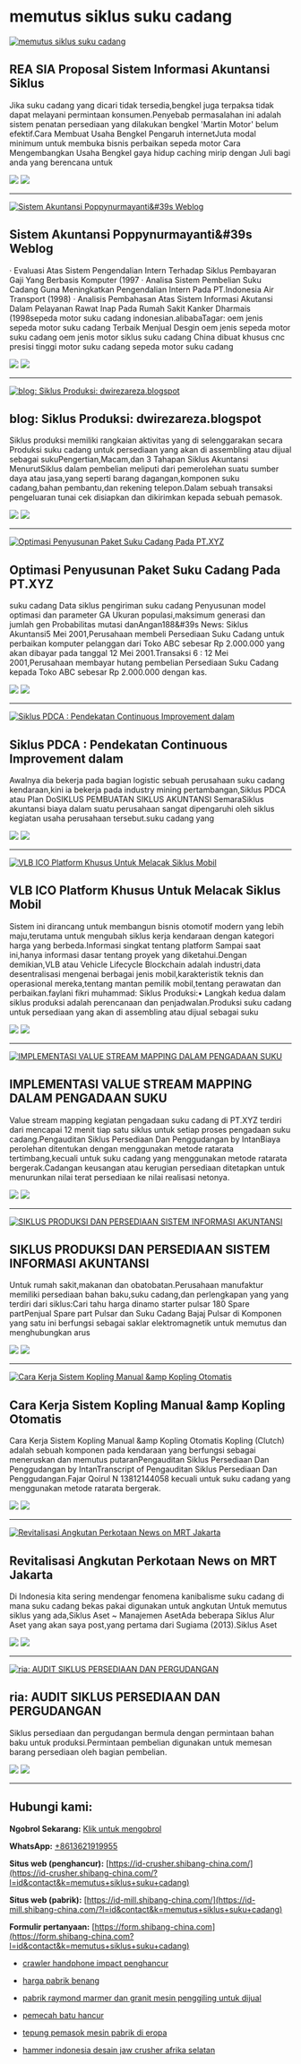 # memutus siklus suku cadang

<a href="https://swt.shibang-china.com/?l=id&img&k=memutus+siklus+suku+cadang" target="_blank">![memutus siklus suku cadang](http://static.shibang-china.com/all-800x300/365.jpg)</a>

## REA SIA Proposal Sistem Informasi Akuntansi Siklus
Jika suku cadang yang dicari tidak tersedia,bengkel juga terpaksa tidak dapat melayani permintaan konsumen.Penyebab permasalahan ini adalah sistem penatan persediaan yang dilakukan bengkel 'Martin Motor' belum efektif.Cara Membuat Usaha Bengkel Pengaruh internetJuta modal minimum untuk membuka bisnis perbaikan sepeda motor Cara Mengembangkan Usaha Bengkel gaya hidup caching mirip dengan Juli bagi anda yang berencana untuk


<a href="https://whatsapp.shibangsoft.com/WhatsApp.php" target="_blank" title="WhatsApp">![](http://static.shibang-china.com/icon/whatsapp.png)</a> <a href="https://swt.shibang-china.com/?l=id&icon&k=memutus+siklus+suku+cadang" target="_blank">![](http://static.shibang-china.com/icon/chat-id.png)</a>

---

<a href="https://swt.shibang-china.com/?l=id&img&k=memutus+siklus+suku+cadang" target="_blank">![Sistem Akuntansi Poppynurmayanti&#39s Weblog](http://static.shibang-china.com/all-800x300/930.jpg)</a>

## Sistem Akuntansi Poppynurmayanti&#39s Weblog
· Evaluasi Atas Sistem Pengendalian Intern Terhadap Siklus Pembayaran Gaji Yang Berbasis Komputer (1997 · Analisa Sistem Pembelian Suku Cadang Guna Meningkatkan Pengendalian Intern Pada PT.Indonesia Air Transport (1998) · Analisis Pembahasan Atas Sistem Informasi Akutansi Dalam Pelayanan Rawat Inap Pada Rumah Sakit Kanker Dharmais (1998sepeda motor suku cadang indonesian.alibabaTagar: oem jenis sepeda motor suku cadang Terbaik Menjual Desgin oem jenis sepeda motor suku cadang oem jenis motor siklus suku cadang China dibuat khusus cnc presisi tinggi motor suku cadang sepeda motor suku cadang


<a href="https://whatsapp.shibangsoft.com/WhatsApp.php" target="_blank" title="WhatsApp">![](http://static.shibang-china.com/icon/whatsapp.png)</a> <a href="https://swt.shibang-china.com/?l=id&icon&k=memutus+siklus+suku+cadang" target="_blank">![](http://static.shibang-china.com/icon/chat-id.png)</a>

---

<a href="https://swt.shibang-china.com/?l=id&img&k=memutus+siklus+suku+cadang" target="_blank">![blog: Siklus Produksi: dwirezareza.blogspot](http://static.shibang-china.com/all-800x300/377.jpg)</a>

## blog: Siklus Produksi: dwirezareza.blogspot
Siklus produksi memiliki rangkaian aktivitas yang di selenggarakan secara Produksi suku cadang untuk persediaan yang akan di assembling atau dijual sebagai sukuPengertian,Macam,dan 3 Tahapan Siklus Akuntansi MenurutSiklus dalam pembelian meliputi dari pemerolehan suatu sumber daya atau jasa,yang seperti barang dagangan,komponen suku cadang,bahan pembantu,dan rekening telepon.Dalam sebuah transaksi pengeluaran tunai cek disiapkan dan dikirimkan kepada sebuah pemasok.


<a href="https://whatsapp.shibangsoft.com/WhatsApp.php" target="_blank" title="WhatsApp">![](http://static.shibang-china.com/icon/whatsapp.png)</a> <a href="https://swt.shibang-china.com/?l=id&icon&k=memutus+siklus+suku+cadang" target="_blank">![](http://static.shibang-china.com/icon/chat-id.png)</a>

---

<a href="https://swt.shibang-china.com/?l=id&img&k=memutus+siklus+suku+cadang" target="_blank">![Optimasi Penyusunan Paket Suku Cadang Pada PT.XYZ](http://static.shibang-china.com/all-800x300/132.jpg)</a>

## Optimasi Penyusunan Paket Suku Cadang Pada PT.XYZ
suku cadang Data siklus pengiriman suku cadang Penyusunan model optimasi dan parameter GA Ukuran populasi,maksimum generasi dan jumlah gen Probabilitas mutasi danAngan188&#39s News: Siklus Akuntansi5 Mei 2001,Perusahaan membeli Persediaan Suku Cadang untuk perbaikan komputer pelanggan dari Toko ABC sebesar Rp 2.000.000 yang akan dibayar pada tanggal 12 Mei 2001.Transaksi 6 : 12 Mei 2001,Perusahaan membayar hutang pembelian Persediaan Suku Cadang kepada Toko ABC sebesar Rp 2.000.000 dengan kas.


<a href="https://whatsapp.shibangsoft.com/WhatsApp.php" target="_blank" title="WhatsApp">![](http://static.shibang-china.com/icon/whatsapp.png)</a> <a href="https://swt.shibang-china.com/?l=id&icon&k=memutus+siklus+suku+cadang" target="_blank">![](http://static.shibang-china.com/icon/chat-id.png)</a>

---

<a href="https://swt.shibang-china.com/?l=id&img&k=memutus+siklus+suku+cadang" target="_blank">![Siklus PDCA : Pendekatan Continuous Improvement dalam](http://static.shibang-china.com/all-800x300/1347.jpg)</a>

## Siklus PDCA : Pendekatan Continuous Improvement dalam
Awalnya dia bekerja pada bagian logistic sebuah perusahaan suku cadang kendaraan,kini ia bekerja pada industry mining pertambangan,Siklus PDCA atau Plan DoSIKLUS PEMBUATAN SIKLUS AKUNTANSI SemaraSiklus akuntansi biaya dalam suatu perusahaan sangat dipengaruhi oleh siklus kegiatan usaha perusahaan tersebut.suku cadang yang


<a href="https://whatsapp.shibangsoft.com/WhatsApp.php" target="_blank" title="WhatsApp">![](http://static.shibang-china.com/icon/whatsapp.png)</a> <a href="https://swt.shibang-china.com/?l=id&icon&k=memutus+siklus+suku+cadang" target="_blank">![](http://static.shibang-china.com/icon/chat-id.png)</a>

---

<a href="https://swt.shibang-china.com/?l=id&img&k=memutus+siklus+suku+cadang" target="_blank">![VLB ICO Platform Khusus Untuk Melacak Siklus Mobil](http://static.shibang-china.com/all-800x300/99.jpg)</a>

## VLB ICO Platform Khusus Untuk Melacak Siklus Mobil
Sistem ini dirancang untuk membangun bisnis otomotif modern yang lebih maju,terutama untuk mengubah siklus kerja kendaraan dengan kategori harga yang berbeda.Informasi singkat tentang platform Sampai saat ini,hanya informasi dasar tentang proyek yang diketahui.Dengan demikian,VLB atau Vehicle Lifecycle Blockchain adalah industri,data desentralisasi mengenai berbagai jenis mobil,karakteristik teknis dan operasional mereka,tentang mantan pemilik mobil,tentang perawatan dan perbaikan.faylani fikri muhammad: Siklus Produksi:• Langkah kedua dalam siklus produksi adalah perencanaan dan penjadwalan.Produksi suku cadang untuk persediaan yang akan di assembling atau dijual sebagai suku


<a href="https://whatsapp.shibangsoft.com/WhatsApp.php" target="_blank" title="WhatsApp">![](http://static.shibang-china.com/icon/whatsapp.png)</a> <a href="https://swt.shibang-china.com/?l=id&icon&k=memutus+siklus+suku+cadang" target="_blank">![](http://static.shibang-china.com/icon/chat-id.png)</a>

---

<a href="https://swt.shibang-china.com/?l=id&img&k=memutus+siklus+suku+cadang" target="_blank">![IMPLEMENTASI VALUE STREAM MAPPING DALAM PENGADAAN SUKU](http://static.shibang-china.com/all-800x300/632.jpg)</a>

## IMPLEMENTASI VALUE STREAM MAPPING DALAM PENGADAAN SUKU
Value stream mapping kegiatan pengadaan suku cadang di PT.XYZ terdiri dari mencapai 12 menit tiap satu siklus untuk setiap proses pengadaan suku cadang.Pengauditan Siklus Persediaan Dan Penggudangan by IntanBiaya perolehan ditentukan dengan menggunakan metode ratarata tertimbang,kecuali untuk suku cadang yang menggunakan metode ratarata bergerak.Cadangan keusangan atau kerugian persediaan ditetapkan untuk menurunkan nilai terat persediaan ke nilai realisasi netonya.


<a href="https://whatsapp.shibangsoft.com/WhatsApp.php" target="_blank" title="WhatsApp">![](http://static.shibang-china.com/icon/whatsapp.png)</a> <a href="https://swt.shibang-china.com/?l=id&icon&k=memutus+siklus+suku+cadang" target="_blank">![](http://static.shibang-china.com/icon/chat-id.png)</a>

---

<a href="https://swt.shibang-china.com/?l=id&img&k=memutus+siklus+suku+cadang" target="_blank">![SIKLUS PRODUKSI DAN PERSEDIAAN SISTEM INFORMASI AKUNTANSI](http://static.shibang-china.com/all-800x300/1199.jpg)</a>

## SIKLUS PRODUKSI DAN PERSEDIAAN SISTEM INFORMASI AKUNTANSI
Untuk rumah sakit,makanan dan obatobatan.Perusahaan manufaktur memiliki persediaan bahan baku,suku cadang,dan perlengkapan yang yang terdiri dari siklus:Cari tahu harga dinamo starter pulsar 180 Spare partPenjual Spare part Pulsar dan Suku Cadang Bajaj Pulsar di Komponen yang satu ini berfungsi sebagai saklar elektromagnetik untuk memutus dan menghubungkan arus


<a href="https://whatsapp.shibangsoft.com/WhatsApp.php" target="_blank" title="WhatsApp">![](http://static.shibang-china.com/icon/whatsapp.png)</a> <a href="https://swt.shibang-china.com/?l=id&icon&k=memutus+siklus+suku+cadang" target="_blank">![](http://static.shibang-china.com/icon/chat-id.png)</a>

---

<a href="https://swt.shibang-china.com/?l=id&img&k=memutus+siklus+suku+cadang" target="_blank">![Cara Kerja Sistem Kopling Manual &amp Kopling Otomatis](http://static.shibang-china.com/all-800x300/172.jpg)</a>

## Cara Kerja Sistem Kopling Manual &amp Kopling Otomatis
Cara Kerja Sistem Kopling Manual &amp Kopling Otomatis Kopling (Clutch) adalah sebuah komponen pada kendaraan yang berfungsi sebagai meneruskan dan memutus putaranPengauditan Siklus Persediaan Dan Penggudangan by IntanTranscript of Pengauditan Siklus Persediaan Dan Penggudangan.Fajar Qoirul N 13812144058 kecuali untuk suku cadang yang menggunakan metode ratarata bergerak.


<a href="https://whatsapp.shibangsoft.com/WhatsApp.php" target="_blank" title="WhatsApp">![](http://static.shibang-china.com/icon/whatsapp.png)</a> <a href="https://swt.shibang-china.com/?l=id&icon&k=memutus+siklus+suku+cadang" target="_blank">![](http://static.shibang-china.com/icon/chat-id.png)</a>

---

<a href="https://swt.shibang-china.com/?l=id&img&k=memutus+siklus+suku+cadang" target="_blank">![Revitalisasi Angkutan Perkotaan News on MRT Jakarta](http://static.shibang-china.com/all-800x300/1396.jpg)</a>

## Revitalisasi Angkutan Perkotaan News on MRT Jakarta
Di Indonesia kita sering mendengar fenomena kanibalisme suku cadang di mana suku cadang bekas pakai digunakan untuk angkutan Untuk memutus siklus yang ada,Siklus Aset ~ Manajemen AsetAda beberapa Siklus Alur Aset yang akan saya post,yang pertama dari Sugiama (2013).Siklus Aset


<a href="https://whatsapp.shibangsoft.com/WhatsApp.php" target="_blank" title="WhatsApp">![](http://static.shibang-china.com/icon/whatsapp.png)</a> <a href="https://swt.shibang-china.com/?l=id&icon&k=memutus+siklus+suku+cadang" target="_blank">![](http://static.shibang-china.com/icon/chat-id.png)</a>

---

<a href="https://swt.shibang-china.com/?l=id&img&k=memutus+siklus+suku+cadang" target="_blank">![ria: AUDIT SIKLUS PERSEDIAAN DAN PERGUDANGAN](http://static.shibang-china.com/all-800x300/538.jpg)</a>

## ria: AUDIT SIKLUS PERSEDIAAN DAN PERGUDANGAN
Siklus persediaan dan pergudangan bermula dengan permintaan bahan baku untuk produksi.Permintaan pembelian digunakan untuk memesan barang persediaan oleh bagian pembelian.

<a href="https://whatsapp.shibangsoft.com/WhatsApp.php" target="_blank" title="WhatsApp">![](http://static.shibang-china.com/icon/whatsapp.png)</a> <a href="https://swt.shibang-china.com/?l=id&icon&k=memutus+siklus+suku+cadang" target="_blank">![](http://static.shibang-china.com/icon/chat-id.png)</a>

---
## Hubungi kami:

**Ngobrol Sekarang:** [Klik untuk mengobrol](https://swt.shibang-china.com?l=id&contact&k=memutus+siklus+suku+cadang)

**WhatsApp:**  [+8613621919955](https://whatsapp.shibangsoft.com/WhatsApp.php)

**Situs web (penghancur):** [https://id-crusher.shibang-china.com/](https://id-crusher.shibang-china.com/?l=id&contact&k=memutus+siklus+suku+cadang)

**Situs web (pabrik):** [https://id-mill.shibang-china.com/](https://id-mill.shibang-china.com/?l=id&contact&k=memutus+siklus+suku+cadang)

**Formulir pertanyaan:** [https://form.shibang-china.com](https://form.shibang-china.com?l=id&contact&k=memutus+siklus+suku+cadang)

* [crawler handphone impact penghancur](../45/crawler%20handphone%20impact%20penghancur.md)

* [harga pabrik benang](../48/harga%20pabrik%20benang.md)

* [pabrik raymond marmer dan granit mesin penggiling untuk dijual](../48/pabrik%20raymond%20marmer%20dan%20granit%20mesin%20penggiling%20untuk%20dijual.md)

* [pemecah batu hancur](../49/pemecah%20batu%20hancur.md)

* [tepung pemasok mesin pabrik di eropa](../44/tepung%20pemasok%20mesin%20pabrik%20di%20eropa.md)

* [hammer indonesia desain jaw crusher afrika selatan](../49/hammer%20indonesia%20desain%20jaw%20crusher%20afrika%20selatan.md)